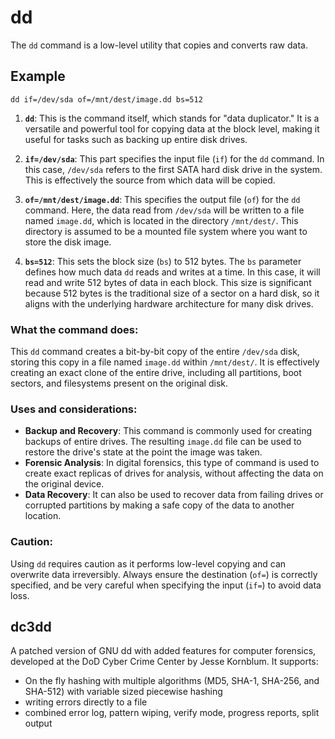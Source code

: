 # dd

The `dd` command is a low-level utility that copies and converts raw data. 

## Example

`dd if=/dev/sda of=/mnt/dest/image.dd bs=512`

1. **`dd`**: This is the command itself, which stands for "data duplicator." It is a versatile and powerful tool for copying data at the block level, making it useful for tasks such as backing up entire disk drives.

2. **`if=/dev/sda`**: This part specifies the input file (`if`) for the `dd` command. In this case, `/dev/sda` refers to the first SATA hard disk drive in the system. This is effectively the source from which data will be copied.

3. **`of=/mnt/dest/image.dd`**: This specifies the output file (`of`) for the `dd` command. Here, the data read from `/dev/sda` will be written to a file named `image.dd`, which is located in the directory `/mnt/dest/`. This directory is assumed to be a mounted file system where you want to store the disk image.

4. **`bs=512`**: This sets the block size (`bs`) to 512 bytes. The `bs` parameter defines how much data `dd` reads and writes at a time. In this case, it will read and write 512 bytes of data in each block. This size is significant because 512 bytes is the traditional size of a sector on a hard disk, so it aligns with the underlying hardware architecture for many disk drives.

### What the command does:

This `dd` command creates a bit-by-bit copy of the entire `/dev/sda` disk, storing this copy in a file named `image.dd` within `/mnt/dest/`. It is effectively creating an exact clone of the entire drive, including all partitions, boot sectors, and filesystems present on the original disk.

### Uses and considerations:

- **Backup and Recovery**: This command is commonly used for creating backups of entire drives. The resulting `image.dd` file can be used to restore the drive's state at the point the image was taken.
- **Forensic Analysis**: In digital forensics, this type of command is used to create exact replicas of drives for analysis, without affecting the data on the original device.
- **Data Recovery**: It can also be used to recover data from failing drives or corrupted partitions by making a safe copy of the data to another location.

### Caution:

Using `dd` requires caution as it performs low-level copying and can overwrite data irreversibly. Always ensure the destination (`of=`) is correctly specified, and be very careful when specifying the input (`if=`) to avoid data loss.


## dc3dd

A patched version of GNU dd with added features for computer forensics, developed at the DoD Cyber Crime Center by Jesse Kornblum. It supports:

- On the fly hashing with multiple algorithms (MD5, SHA-1, SHA-256, and SHA-512) with variable sized piecewise hashing
- writing errors directly to a file
- combined error log, pattern wiping, verify mode, progress reports, split output
